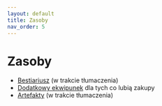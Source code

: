 ```yaml
---
layout: default
title: Zasoby
nav_order: 5
---
```


# Zasoby

- [Bestiariusz](./resources/monsters.md) (w trakcie tłumaczenia)
- [Dodatkowy ekwipunek](./resources/equipment-list-pl.md) dla tych co lubią zakupy
- [Artefakty](./resources/relics-pl.md) (w trakcie tłumaczenia)
